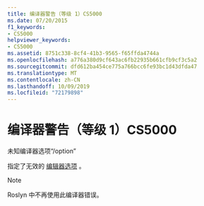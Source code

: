 ```yaml
---
title: 编译器警告（等级 1）CS5000
ms.date: 07/20/2015
f1_keywords:
- CS5000
helpviewer_keywords:
- CS5000
ms.assetid: 8751c338-8cf4-41b3-9565-f65ffda4744a
ms.openlocfilehash: a776a380d9cf643ac6fb22935b661cfb9cf3c5a2
ms.sourcegitcommit: dfd612ba454ce775a766bcc6fe93bc1d43dfda47
ms.translationtype: MT
ms.contentlocale: zh-CN
ms.lasthandoff: 10/09/2019
ms.locfileid: "72179898"
---
```

# <a name="compiler-warning-level-1-cs5000"></a>编译器警告（等级 1）CS5000

未知编译器选项“/option”

 指定了无效的 [编辑器选项](../language-reference/compiler-options/index.md) 。

> [!NOTE]
> Roslyn 中不再使用此编译器错误。
